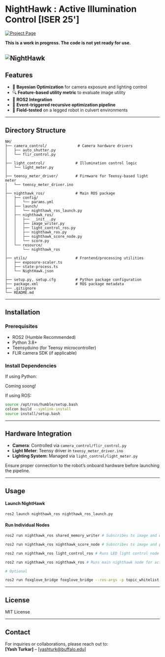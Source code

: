 # NightHawk : Active Illumination Control [ISER 25']

[![Project Page](https://img.shields.io/badge/Project%20Page-NightHawk-blue)](droneslab.github.io/NH)

**This is a work in progress. The code is not yet ready for use.**

![NightHawk](./NH-Implx.png)
---

## Features

- 🎯 **Bayesian Optimization** for camera exposure and lighting control  
- 🔍 **Feature-based utility metric** to evaluate image utility  
- 🤖 **ROS2 Integration**  
- 🧠 **Event-triggered recursive optimization pipeline**  
- 🧪 **Field-tested** on a legged robot in culvert environments  


---

## Directory Structure

```
NH/
├── camera_control/              # Camera hardware drivers
│   ├── auto_shutter.py
│   └── flir_control.py
│
├── light_control/              # Illumination control logic
│   └── light_meter.py
│
├── teensy_meter_driver/        # Firmware for Teensy-based light meter
│   └── teensy_meter_driver.ino
│
├── nighthawk_ros/              # Main ROS package
│   ├── config/
│   │   └── params.yml
│   ├── launch/
│   │   └── nighthawk_ros_launch.py
│   ├── nighthawk_ros/
│   │   ├── __init__.py
│   │   ├── image_writer.py
│   │   ├── light_control_ros.py
│   │   ├── nighthawk_ros.py
│   │   ├── nighthawk_score_node.py
│   │   └── score.py
│   └── resource/
│       └── nighthawk_ros
│
├── utils/                      # Frontend/processing utilities
│   ├── exposure-scaler.ts
│   ├── state-process.ts
│   └── NightHawk.json
│
├── setup.py, setup.cfg         # Python package configuration
├── package.xml                 # ROS package metadata
├── .gitignore
└── README.md
```

---

## Installation

### Prerequisites

- ROS2 (Humble Recommended)
- Python 3.8+  
- Teensyduino (for Teensy microcontroller)  
- FLIR camera SDK (if applicable)

### Install Dependencies

If using Python:

Coming soong!

<!-- ```bash
cd NH
pip install -e .
``` -->

If using ROS:


```bash
source /opt/ros/humble/setup.bash
colcon build --symlink-install
source install/setup.bash
```

---

## Hardware Integration

- **Camera**: Controlled via `camera_control/flir_control.py`  
- **Light Meter**: Teensy driver in `teensy_meter_driver.ino`  
- **Lighting System**: Managed via `light_control/light_meter.py`  

Ensure proper connection to the robot’s onboard hardware before launching the pipeline.

---

## Usage

#### Launch NightHawk

```bash
ros2 launch nighthawk_ros nighthawk_ros_launch.py
```

#### Run Individual Nodes

```bash
ros2 run nighthawk_ros shared_memory_writer # Subscribes to image and writes to shared memory

ros2 run nighthawk_ros nighthawk_score_node # Subscribes to image and publishes Mfeat score (based on R2D2)

ros2 run nighthawk_ros light_control_ros # Runs LED light control node

ros2 run nighthawk_ros nighthawk_ros # Runs main nighthawk node for active illumination control

# Optional 

ros2 run foxglove_bridge foxglove_bridge --ros-args -p topic_whitelist:='["/flir_camera/image_raw", "/flir_camera/meta", "/led_driver/value", "/light_control_ros/transition_event", "/nighthawk/optimal", "/nighthawk/score", "/nighthawk/state", "/parameter_events", "/rosout"]' # Foxglove visualization

```

<!-- ### Run Optimizer Standalone

```bash
python nighthawk_ros/nighthawk_ros.py
``` -->

---



## License

MIT License

---

## Contact

For inquiries or collaborations, please reach out to:  
**[Yash Turkar]** – [yashturk@buffalo.edu]
